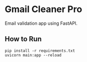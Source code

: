 # Gmail Cleaner Pro

Email validation app using FastAPI.

## How to Run

```
pip install -r requirements.txt
uvicorn main:app --reload
```